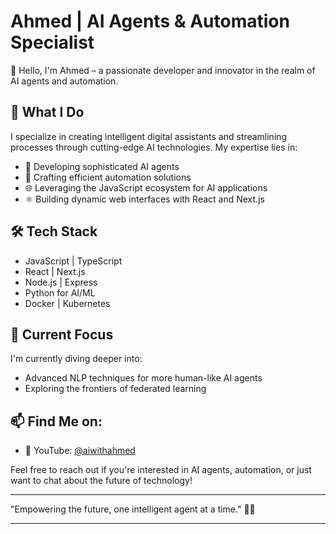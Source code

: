 # Ahmed | AI Agents & Automation Specialist

👋 Hello, I'm Ahmed – a passionate developer and innovator in the realm of AI agents and automation.

## 🚀 What I Do

I specialize in creating intelligent digital assistants and streamlining processes through cutting-edge AI technologies. My expertise lies in:

- 🤖 Developing sophisticated AI agents
- 🔧 Crafting efficient automation solutions
- 🌐 Leveraging the JavaScript ecosystem for AI applications
- ⚛️ Building dynamic web interfaces with React and Next.js

## 🛠️ Tech Stack

- JavaScript | TypeScript
- React | Next.js
- Node.js | Express
- Python for AI/ML
- Docker | Kubernetes

## 🌱 Current Focus

I'm currently diving deeper into:
- Advanced NLP techniques for more human-like AI agents
- Exploring the frontiers of federated learning

## 📫 Find Me on:

- 🎥 YouTube: [@aiwithahmed](https://youtube.com/@ai-hmed)

Feel free to reach out if you're interested in AI agents, automation, or just want to chat about the future of technology!

---

"Empowering the future, one intelligent agent at a time." 🤖✨

---
